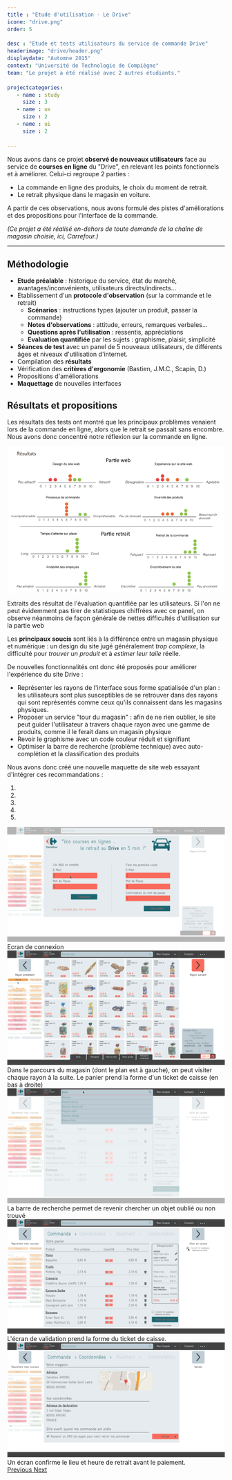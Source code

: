 ```yaml
---
title : "Etude d'utilisation - Le Drive"
icone: "drive.png"
order: 5

desc : "Etude et tests utilisateurs du service de commande Drive"
headerimage: "drive/header.png"
displaydate: "Automne 2015"
context: "Université de Technologie de Compiègne"
team: "Le projet a été réalisé avec 2 autres étudiants."

projectcategories:
   - name : study
     size : 3
   - name : ux
     size : 2
   - name : ui
     size : 2

---
```


Nous avons dans ce projet **observé de nouveaux utilisateurs** face au service de **courses en ligne**
du "Drive", en relevant les points fonctionnels et à améliorer.
Celui-ci regroupe 2 parties : 
- La commande en ligne des produits, le choix du moment de retrait.
- Le retrait physique dans le magasin en voiture.

A partir de ces observations, nous avons formulé des pistes d'améliorations et des
propositions pour l'interface de la commande.

_(Ce projet a été réalisé en-dehors de toute demande de la chaîne de magasin choisie, ici, Carrefour.)_

---

## Méthodologie

* **Etude préalable** : historique du service, état du marché, avantages/inconvénients, utilisateurs directs/indirects...
* Etablissement d'un **protocole d'observation** (sur la commande et le retrait)
    * **Scénarios** : instructions types (ajouter un produit, passer la commande)
    * **Notes d'observations** : attitude, erreurs, remarques verbales...
    * **Questions après l'utilisation** : ressentis, appréciations
    * **Evaluation quantifiée** par les sujets : graphisme, plaisir, simplicité
* **Séances de test** avec un panel de 5 nouveaux utilisateurs, de différents âges et niveaux d'utilisation d'internet.
* Compilation des **résultats**
* Vérification des **critères d'ergonomie** (Bastien, J.M.C., Scapin, D.)
* Propositions d'améliorations
* **Maquettage** de nouvelles interfaces

## Résultats et propositions

Les résultats des tests ont montré que les principaux problèmes venaient lors de la
commande en ligne, alors que le retrait se passait sans encombre. Nous avons donc
concentré notre réflexion sur la commande en ligne.

<div class="thumbnail">
      <img src="drive/results.png" class="img-responsive" alt="Diagrammes de résultats de test">
      <div class="caption">
        <p>Extraits des résultat de l'évaluation quantifiée par les utilisateurs. Si l'on ne peut évidemment pas tirer de
        statistiques chiffrées avec ce panel, on observe néanmoins de façon générale de nettes difficultés 
        d'utilisation sur la partie web</p>
      </div>
</div>

Les **principaux soucis** sont liés à la différence entre un magasin physique et numérique :
un design du site jugé généralement _trop complexe_, la difficulté pour _trouver un produit_
et à _estimer leur taile_ réelle.

De nouvelles fonctionnalités ont donc été proposés pour améliorer l'expérience du site Drive :

- Représenter les rayons de l'interface sous forme spatialisée d'un plan : les utilisateurs sont plus
susceptibles de se retrouver dans des rayons qui sont représentés comme ceux qu'ils connaissent
dans les magasins physiques.
- Proposer un service "tour du magasin" : afin de ne rien oublier, le site peut guider
l'utilisateur à travers chaque rayon avec une gamme de produits, comme il le ferait dans un magasin physique
- Revoir le graphisme avec un code couleur réduit et signifiant
- Optimiser la barre de recherche (problème technique) avec auto-complétion et la classification des produits

Nous avons donc créé une nouvelle maquette de site web essayant d'intégrer ces recommandations :

<div id="carousel-drive" class="carousel slide" data-ride="carousel">
  <!-- Indicators -->
  <ol class="carousel-indicators">
    <li data-target="#carousel-drive" data-slide-to="0" class="active"></li>
    <li data-target="#carousel-drive" data-slide-to="1"></li>
    <li data-target="#carousel-drive" data-slide-to="2"></li>
    <li data-target="#carousel-drive" data-slide-to="3"></li>
    <li data-target="#carousel-drive" data-slide-to="4"></li>
  </ol>

  <!-- Wrapper for slides -->
  <div class="carousel-inner" role="listbox">
    <div class="item active">
      <img src="drive/planche1.png" alt="Aperçus de la réalisation">
      <div class="carousel-caption">
        Ecran de connexion
      </div>
    </div>
    <div class="item">
      <img src="drive/planche2.png" alt="Aperçus de la réalisation">
      <div class="carousel-caption">
        Dans le parcours du magasin (dont le plan est à gauche), on peut
        visiter chaque rayon à la suite. Le panier prend la forme d'un ticket 
        de caisse (en bas à droite)
      </div>
    </div>
    <div class="item">
      <img src="drive/planche3.png" alt="Aperçus de la réalisation">
      <div class="carousel-caption">
        La barre de recherche permet de revenir chercher un objet oublié ou non trouvé
      </div>
    </div>
    <div class="item">
      <img src="drive/planche4.png" alt="Aperçus de la réalisation">
      <div class="carousel-caption">
        L'écran de validation prend la forme du ticket de caisse.
      </div>
    </div>
    <div class="item">
      <img src="drive/planche5.png" alt="Aperçus de la réalisation">
      <div class="carousel-caption">
        Un écran confirme le lieu et heure de retrait avant le paiement.
      </div>
    </div>
    
  </div>

  <!-- Controls -->
  <a class="left carousel-control" href="#carousel-drive" role="button" data-slide="prev">
    <span class="glyphicon glyphicon-chevron-left" aria-hidden="true"></span>
    <span class="sr-only">Previous</span>
  </a>
  <a class="right carousel-control" href="#carousel-drive" role="button" data-slide="next">
    <span class="glyphicon glyphicon-chevron-right" aria-hidden="true"></span>
    <span class="sr-only">Next</span>
  </a>
</div>